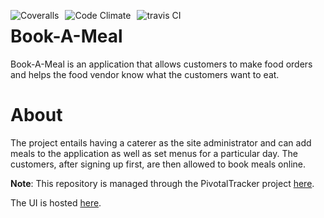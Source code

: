 <img src="https://coveralls.io/repos/samdiano/Book-A-Meal/badge.png"
     alt="Coveralls"
     style="float: left; margin-right: 10px;" />

<img src="https://codeclimate.com/github/samdiano/Book-A-Meal.png"
     alt="Code Climate"
     style="float: left; margin-right: 10px;" />

<img src="https://api.travis-ci.org/samdiano/Book-A-Meal.png?branch=156841597-setup-test-api-endpoints-modify-order"
     alt="travis CI"
     style="float: left; margin-right: 10px;" />

# Book-A-Meal
Book-A-Meal is an application that allows customers to make food orders and helps the food vendor know what the customers want to eat.

# About
The project entails having a caterer as the site administrator and can add meals to the application as well as set menus for a particular day. The customers, after signing up first, are then allowed to book meals online.

**Note**: This repository is managed through the PivotalTracker project [here](https://www.pivotaltracker.com/n/projects/2165512).

The UI is hosted [here](www.samdiano.github.io/Book-A-Meal).


